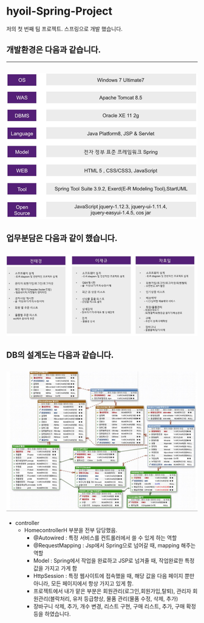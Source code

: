# hyoil-Spring-Project
저의 첫 번째 팀 프로젝트. 스프링으로 개발 했습니다.
## 개발환경은 다음과 같습니다.
---------------------------------------
![개발환경](./img/01.JPG)
---------------------------------------
## 업무분담은 다음과 같이 했습니다.
![업무분담](./img/02.JPG)
---------------------------------------
## DB의 설계도는 다음과 같습니다.
![DB설계](./img/03.JPG)
---------------------------------------

+ controller
  + HomecontrollerH 부분을 전부 담당했음.
    - @Autowired : 특정 서비스를 컨트롤러에서 쓸 수 있게 하는 역할
    
    - @RequestMapping : Jsp에서 Spring으로 넘어갈 때, mapping 해주는 역할
    
    - Model : Spring에서 작업을 완료하고 JSP로 넘겨줄 때, 작업완료한 특정 값을 가지고 가게 함
    
    - HttpSession : 특정 웹사이트에 접속했을 때, 해당 값을 다음 페이지 뿐만 아니라, 모든 페이지에서 항상 가지고 있게 함.
    
    - 프로젝트에서 내가 맡은 부분은 회원관리(로그인,회원가입,탈퇴), 관리자 회원관리(블락처리, 유저 등급향상, 물품 관리(물품 수정, 삭제, 추가)
    
    - 장바구니 삭제, 추가, 개수 변경, 리스트 구현, 구매 리스트, 추가, 구매 확정 등을 하였습니다.
